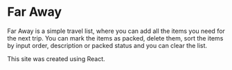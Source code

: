 # Far Away

Far Away is a simple travel list, where you can add all the items you need for the next trip. You can mark the items as packed, delete them, sort the items by input order, description or packed status and you can clear the list.

This site was created using React.
